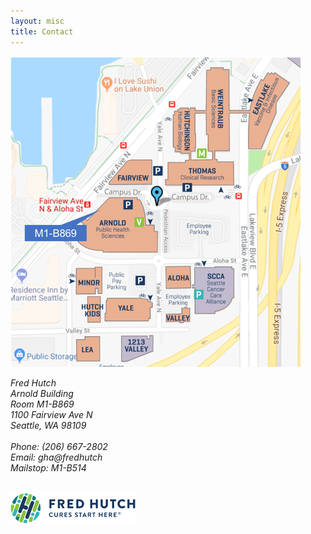```yaml
---
layout: misc
title: Contact
---
```


<a href="http://g.co/maps/ty32r"><img class="pull-right" src="/images/fhcrc-campus-gha.png"/></a>

<address>
	Fred Hutch<br>
	Arnold Building<br>
	Room M1-B869<br>  
	1100 Fairview Ave N<br>
	Seattle, WA 98109<br>
	<br>
	Phone: (206) 667-2802<br>
	Email: gha<span style="display:none">obfuscate</span>@fredhutch<br>
	Mailstop: M1-B514
	<p>&nbsp;<br>
	<img class="pull-left" src="/images/fhcrc-logo.png">  

